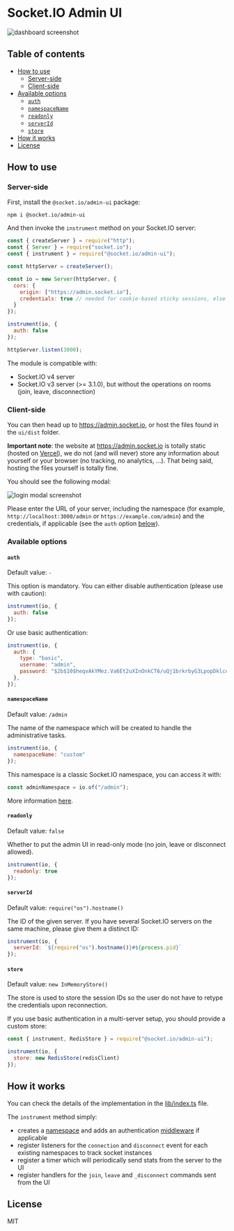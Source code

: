 # Socket.IO Admin UI

![dashboard screenshot](assets/dashboard.png)

## Table of contents

- [How to use](#how-to-use)
  - [Server-side](#server-side)
  - [Client-side](#client-side)
- [Available options](#available-options)
  - [`auth`](#auth)
  - [`namespaceName`](#namespacename)
  - [`readonly`](#readonly)
  - [`serverId`](#serverid)
  - [`store`](#store)
- [How it works](#how-it-works)
- [License](#license)

## How to use

### Server-side

First, install the `@socket.io/admin-ui` package:

```
npm i @socket.io/admin-ui
```

And then invoke the `instrument` method on your Socket.IO server:

```js
const { createServer } = require("http");
const { Server } = require("socket.io");
const { instrument } = require("@socket.io/admin-ui");

const httpServer = createServer();

const io = new Server(httpServer, {
  cors: {
    origin: ["https://admin.socket.io"],
    credentials: true // needed for cookie-based sticky sessions, else you can ignore this line
  }
});

instrument(io, {
  auth: false
});

httpServer.listen(3000);
```

The module is compatible with:

- Socket.IO v4 server
- Socket.IO v3 server (>= 3.1.0), but without the operations on rooms (join, leave, disconnection)

### Client-side

You can then head up to https://admin.socket.io, or host the files found in the `ui/dist` folder.

**Important note**: the website at https://admin.socket.io is totally static (hosted on [Vercel](https://vercel.com)), we do not (and will never) store any information about yourself or your browser (no tracking, no analytics, ...). That being said, hosting the files yourself is totally fine.

You should see the following modal:

![login modal screenshot](assets/login-modal.png)

Please enter the URL of your server, including the namespace (for example, `http://localhost:3000/admin` or `https://example.com/admin`) and the credentials, if applicable (see the `auth` option [below](#auth)).

### Available options

#### `auth`

Default value: `-`

This option is mandatory. You can either disable authentication (please use with caution):

```js
instrument(io, {
  auth: false
});
```

Or use basic authentication:

```js
instrument(io, {
  auth: {
    type: "basic",
    username: "admin",
    password: "$2b$10$heqvAkYMez.Va6Et2uXInOnkCT6/uQj1brkrbyG3LpopDklcq7ZOS" // "changeit" encrypted with bcrypt
  },
});
```

#### `namespaceName`

Default value: `/admin`

The name of the namespace which will be created to handle the administrative tasks.

```js
instrument(io, {
  namespaceName: "custom"
});
```

This namespace is a classic Socket.IO namespace, you can access it with:

```js
const adminNamespace = io.of("/admin");
```

More information [here](https://socket.io/docs/v4/namespaces/).

#### `readonly`

Default value: `false`

Whether to put the admin UI in read-only mode (no join, leave or disconnect allowed).

```js
instrument(io, {
  readonly: true
});
```

#### `serverId`

Default value: `require("os").hostname()`

The ID of the given server. If you have several Socket.IO servers on the same machine, please give them a distinct ID:

```js
instrument(io, {
  serverId: `${require("os").hostname()}#${process.pid}`
});
```

#### `store`

Default value: `new InMemoryStore()`

The store is used to store the session IDs so the user do not have to retype the credentials upon reconnection.

If you use basic authentication in a multi-server setup, you should provide a custom store:

```js
const { instrument, RedisStore } = require("@socket.io/admin-ui");

instrument(io, {
  store: new RedisStore(redisClient)
});
```

## How it works

You can check the details of the implementation in the [lib/index.ts](lib/index.ts) file.

The `instrument` method simply:

- creates a [namespace](https://socket.io/docs/v4/namespaces/) and adds an authentication [middleware](https://socket.io/docs/v4/middlewares/) if applicable
- register listeners for the `connection` and `disconnect` event for each existing namespaces to track socket instances
- register a timer which will periodically send stats from the server to the UI
- register handlers for the `join`, `leave` and `_disconnect` commands sent from the UI

## License

MIT
